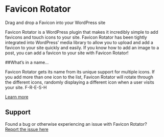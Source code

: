 # Favicon Rotator
Drag and drop a Favicon into your WordPress site

Favicon Rotator is a WordPress plugin that makes it incredibly simple to add favicons and touch icons to your site.  Favicon Rotator has been tightly integrated into WordPress’ media library to allow you to upload and add a favicon to your site quickly and easily.  If you know how to add an image to a post, you can add a favicon to your site with Favicon Rotator!

##What’s in a name…

Favicon Rotator gets its name from its unique support for multiple icons.  If you add more than one icon to the list, Favicon Rotator will rotate through the different icons, randomly displaying a different icon when a user visits your site. F-R-E-S-H 

[Learn more][home]

## Support
Found a bug or otherwise experiencing an issue with Favicon Rotator?  [Report the issue here][issue-report]

[issue-report]: https://github.com/archetyped/favicon-rotator/wiki/Reporting-Issues "Report an issue"
[home]: http://archetyped.com/tools/favicon-rotator/ "Favicon Rotator home page"
